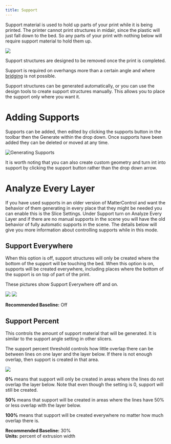 ```yaml
---
title: Support
---
```


Support material is used to hold up parts of your print while it is being printed. The printer cannot print structures in midair, since the plastic will just fall down to the bed. So any parts of your print with nothing below will require support material to hold them up.

![](https://lh3.googleusercontent.com/wHd93HItCPyqb5fHGhOd4ic9wFXksziIvAMWhH-TIQmAayB_0Uu5fzFMZpMabCJPH81B0UE9YtJfYWmhzU_o_CpvTA=s0)

Support structures are designed to be removed once the print is completed.

Support is required on overhangs more than a certain angle and where [bridging](../speed/speed#bridging) is not possible.

Support structures can be generated automatically, or you can use the design tools to create support structures manually. This allows you to place the support only where you want it.

Adding Supports
===============

Supports can be added, then edited by clicking the supports button in the toolbar then the Generate within the drop down. Once supports have been added they can be deleted or moved at any time.

![Generating Supports](https://lh3.googleusercontent.com/szS02lAmwIwE46RkNo44UFzMUJGNX67XPIw0eMDtNaZZWcZFF4LWNGURL7Wcgm4UB4Dx3DvX_7BcLyCXTSxIczp-aw)

It is worth noting that you can also create custom geometry and turn int into support by clicking the support button rather than the drop down arrow.

Analyze Every Layer
===================

If you have used supports in an older version of MatterControl and want the behavior of them generating in every place that they might be needed you can enable this is the Slice Settings. Under Support turn on Analyze Every Layer and if there are no manual supports in the scene you will have the old behavior of fully automatic supports in the scene. The details below will give you more information about controlling supports while in this mode.

## Support Everywhere

When this option is off, support structures will only be created where the bottom of the support will be touching the bed. When this option is on, supports will be created everywhere, including places where the bottom of the support is on top of part of the print.

These pictures show Support Everywhere off and on.

![](https://lh3.googleusercontent.com/lsQezUyXcoKvXC9otva7en0n1m0RFYsjfbsX_ZvAycq8hRwwz9MnW_RMD3qQM_key3UD-92lCa9uwiuLByXcJk7sPw=w200) ![](https://lh3.googleusercontent.com/U81WpnoO4fFRM7bB3Fq9CxMSTFnQrtUAmmc8v3KkhUC7WNYDD61ljP5bQK5Y210BgaT8Hj8kQUllqvEStbWBmpAY=w200)

**Recommended Baseline:** Off

## Support Percent

This controls the amount of support material that will be generated. It is similar to the support angle setting in other slicers.

The support percent threshold controls how little overlap there can be between lines on one layer and the layer below. If there is not enough overlap, then support is created in that area.

![](https://lh3.googleusercontent.com/0oWaiPwhV4FB-QKEZ0G59UzUnw42C8sZHJXPhHpE8UiHO1RzBrBuH-Nw41KZYvUnv7ghz3uskMCqZ_26LbaPOhNw)

**0%** means that support will only be created in areas where the lines do not overlap the layer below. Note that even though the setting is 0, support will still be created.

**50%** means that support will be created in areas where the lines have 50% or less overlap with the layer below.

**100%** means that support will be created everywhere no matter how much overlap there is.

**Recommended Baseline:** 30%  
**Units:** percent of extrusion width